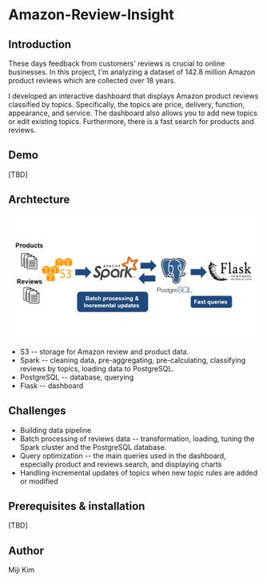 # Amazon-Review-Insight

## Introduction
These days feedback from customers' reviews is crucial to online businesses. In this project, I'm analyzing a dataset of 142.8 million Amazon product reviews which are collected over 18 years.

I developed an interactive dashboard that displays Amazon product reviews classified by topics. Specifically, the topics are price, delivery, function, appearance, and service. The dashboard also allows you to add new topics or edit existing topics. Furthermore, there is a fast search for products and reviews.

## Demo
[TBD] 

## Archtecture
![alt text](https://github.com/itrustyou777/Amazon-Review-Insight/blob/master/data-pipeline.png "DataPipeLine")

* S3 -- storage for Amazon review and product data.
* Spark -- cleaning data, pre-aggregating, pre-calculating, classifying reviews by topics, loading data to PostgreSQL.
* PostgreSQL -- database, querying
* Flask -- dashboard 

## Challenges

* Building data pipeline
* Batch processing of reviews data -- transformation, loading, tuning the Spark cluster and the PostgreSQL database.  
* Query optimization -- the main queries used in the dashboard, especially product and reviews search, and displaying charts
* Handling incremental updates of topics when new topic rules are added or modified

## Prerequisites & installation
[TBD]


## Author
Miji Kim
